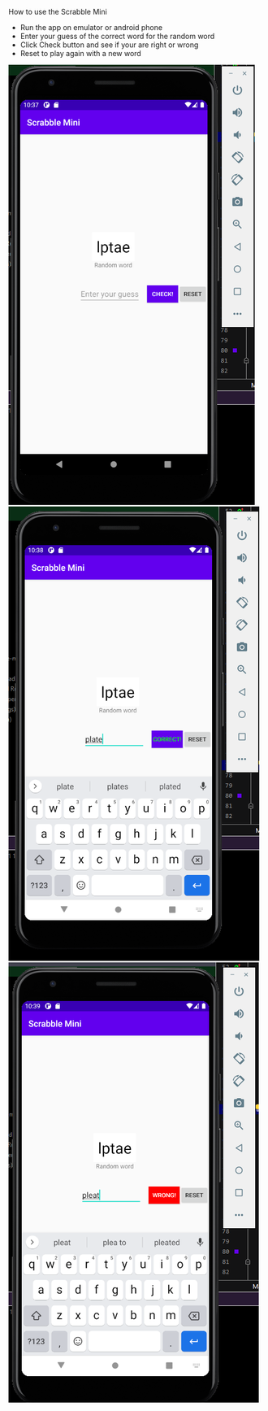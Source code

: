 How to use the Scrabble Mini

* Run the app on emulator or android phone
* Enter your guess of the correct word for the random word
* Click Check button and see if your are right or wrong
* Reset to play again with a new word

![Step 1](images/1.PNG)
![Step 2](images/2.PNG)
![Step 2](images/3.PNG)

